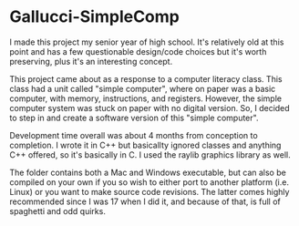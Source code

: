 # Gallucci-SimpleComp
I made this project my senior year of high school. It's relatively old at this point and has a few questionable design/code choices but it's worth preserving, plus it's an interesting concept.

This project came about as a response to a computer literacy class. This class had a unit called "simple computer", where on paper was a basic computer, with memory, instructions, and registers. However, the simple computer system was stuck on paper with no digital version. So, I decided to step in and create a software version of this "simple computer".

Development time overall was about 4 months from conception to completion. I wrote it in C++ but basicallty ignored classes and anything C++ offered, so it's basically in C. I used the raylib graphics library as well.

The folder contains both a Mac and Windows executable, but can also be compiled on your own if you so wish to either port to another platform (i.e. Linux) or you want to make source code revisions. The latter comes highly recommended since I was 17 when I did it, and because of that, is full of spaghetti and odd quirks.
